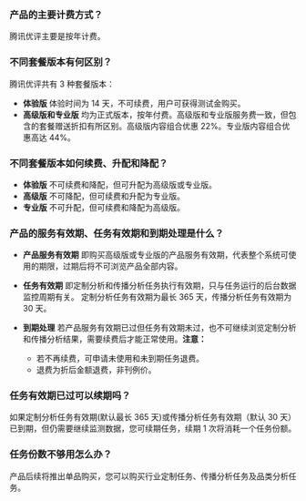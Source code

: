 ​
### 产品的主要计费方式？

腾讯优评主要是按年计费。

### 不同套餐版本有何区别？

腾讯优评共有 3 种套餐版本：

- **体验版**
体验时间为 14 天，不可续费，用户可获得测试金购买。
- **高级版和专业版**
均为正式版本，按年付费。高级版和专业版服务费一致，但包含的套餐赠送折扣有所区别。高级版内容组合优惠 22%。专业版内容组合优惠高达 44%。

### 不同套餐版本如何续费、升配和降配？

- **体验版**
不可续费和降配，但可升配为高级版或专业版。
- **高级版**
不可降配，但可续费和升配为专业版。
- **专业版**
不可升配，但可续费和降配为高级版。

### 产品的服务有效期、任务有效期和到期处理是什么？

- **产品服务有效期**
即购买高级版或专业版的产品服务有效期，代表整个系统可使用的期限，过期后将不可浏览产品全部内容。
- **任务有效期**
即定制分析和传播分析任务执行有效期，只与任务运行的后台数据监控周期有关。
定制分析任务有效期为最长 365 天，传播分析任务有效期为 30 天。
- **到期处理**
若产品服务有效期已过但任务有效期未过，也不可继续浏览定制分析和传播分析结果，需要续费后才能正常使用。**注意：**

    - 若不再续费，可申请未使用和未到期任务退费。
    - 退费为折后金额退费，非刊例价。

### 任务有效期已过可以续期吗？

如果定制分析任务有效期(默认最长 365 天)或传播分析任务有效期（默认 30 天）已到期，但仍需要继续监测数据，您可续期任务，续期 1 次将消耗一个任务份额。

### 任务份数不够用怎么办？

产品后续将推出单品购买，您可以购买行业定制任务、传播分析任务及品类分析任务。